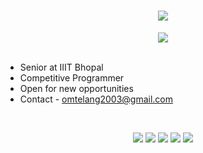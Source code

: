 <!-- # Hi 👋, I’m Satyam Sagar -->

<!-- Heading -->
<h1 align="center">
  	<a href="https://git.io/typing-svg">
    	<img src="https://readme-typing-svg.herokuapp.com/?lines=Om+Telang+Here...;&center=true&size=30&duration=200&pause=6000000&color=ff2400&font=Open+Sans">
	</a>
</h1>

<!-- Skill Icons -->
<div align="center">
  	<a href="https://skillicons.dev">
    	<img src="https://skillicons.dev/icons?i=react,redux,bootstrap,js,html,css,sass,postgres,mongodb,git,github,netlify,c,cpp,vscode&perline=50&theme=dark" />
	</a>
</div>

<!-- <hr> -->
<br>

<!-- Points -->

+ Senior at IIIT Bhopal
+ Competitive Programmer
+ Open for new opportunities
+ Contact - [omtelang2003@gmail.com](mailto:omtelang2003@gmail.com)


<br>

<!-- badges -->
<div align="center">

[![](https://img.shields.io/badge/Gmail-D14836?style=for-the-badge&logo=gmail&logoColor=white)](mailto:omtelang2003@gmail.com)
[![](https://img.shields.io/badge/LinkedIn-0077B5?style=for-the-badge&logo=linkedin&logoColor=white)](https://www.linkedin.com/in/om-telang-428368241/)
[![](https://img.shields.io/badge/CodeChef-5B4638?style=for-the-badge&logo=codechef&logoColor=white)](https://www.codechef.com/users/omtelang2003)
[![](https://img.shields.io/badge/LeetCode-FFA116?style=for-the-badge&logo=leetcode&logoColor=white)](https://leetcode.com/RedGar03/)
[![](https://img.shields.io/badge/CodeForces-0000FF?style=for-the-badge&logo=codeforces&logoColor=white)](https://codeforces.com/profile/Omtelang2003)


